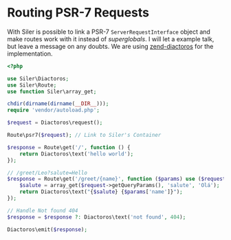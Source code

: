 # Routing PSR-7 Requests

With Siler is possible to link a PSR-7 `ServerRequestInterface` object and make routes work with it instead of _superglobals_. I will let a example talk, but leave a message on any doubts. We are using [zend-diactoros](https://zendframework.github.io/zend-diactoros/) for the implementation.

```php
<?php

use Siler\Diactoros;
use Siler\Route;
use function Siler\array_get;

chdir(dirname(dirname(__DIR__)));
require 'vendor/autoload.php';

$request = Diactoros\request();

Route\psr7($request); // Link to Siler's Container

$response = Route\get('/', function () {
    return Diactoros\text('hello world');
});

// /greet/Leo?salute=Hello
$response = Route\get('/greet/{name}', function ($params) use ($request) {
    $salute = array_get($request->getQueryParams(), 'salute', 'Olá');
    return Diactoros\text("{$salute} {$params['name']}");
});

// Handle Not found 404
$response = $response ?: Diactoros\text('not found', 404);

Diactoros\emit($response);
```



